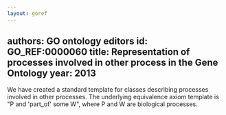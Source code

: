 ```yaml
---
layout: goref
--- 
```

authors: GO ontology editors
id: GO_REF:0000060
title: Representation of processes involved in other process in the Gene Ontology
year: 2013
---

We have created a standard template for classes describing processes involved in other processes. The underlying equivalence axiom template is "P and 'part_of' some W", where P and W are biological processes.
